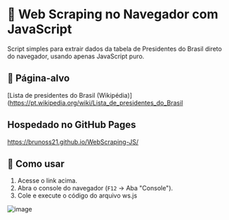# 📄 Web Scraping no Navegador com JavaScript

Script simples para extrair dados da tabela de Presidentes do Brasil direto do navegador, usando apenas JavaScript puro.

## 🔗 Página-alvo

[Lista de presidentes do Brasil (Wikipédia)](https://pt.wikipedia.org/wiki/Lista_de_presidentes_do_Brasil

## Hospedado no GitHub Pages
https://brunoss21.github.io/WebScraping-JS/

## 🚀 Como usar

1. Acesse o link acima.
2. Abra o console do navegador (`F12` → Aba "Console").
3. Cole e execute o código do arquivo ws.js

   
![image](https://github.com/user-attachments/assets/38e108b8-636f-4ca3-8439-ec7d73558cd4)
